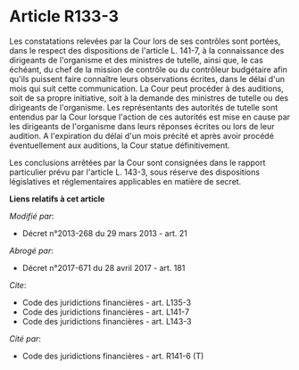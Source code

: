 # Article R133-3

Les constatations relevées par la Cour lors de ses contrôles sont portées, dans le respect des dispositions de l'article L.
141-7, à la connaissance des dirigeants de l'organisme et des ministres de tutelle, ainsi que, le cas échéant, du chef de la
mission de contrôle ou du contrôleur budgétaire afin qu'ils puissent faire connaître leurs observations écrites, dans le
délai d'un mois qui suit cette communication. La Cour peut procéder à des auditions, soit de sa propre initiative, soit à la
demande des ministres de tutelle ou des dirigeants de l'organisme. Les représentants des autorités de tutelle sont entendus
par la Cour lorsque l'action de ces autorités est mise en cause par les dirigeants de l'organisme dans leurs réponses écrites
ou lors de leur audition. A l'expiration du délai d'un mois précité et après avoir procédé éventuellement aux auditions, la
Cour statue définitivement. 

Les conclusions arrêtées par la Cour sont consignées dans le rapport particulier prévu par l'article L. 143-3, sous réserve
des dispositions législatives et réglementaires applicables en matière de secret.

**Liens relatifs à cet article**

_Modifié par_:

  - Décret n°2013-268 du 29 mars 2013 - art. 21

_Abrogé par_:

  - Décret n°2017-671 du 28 avril 2017 - art. 181

_Cite_:

  - Code des juridictions financières - art. L135-3
  - Code des juridictions financières - art. L141-7
  - Code des juridictions financières - art. L143-3

_Cité par_:

  - Code des juridictions financières - art. R141-6 (T)
